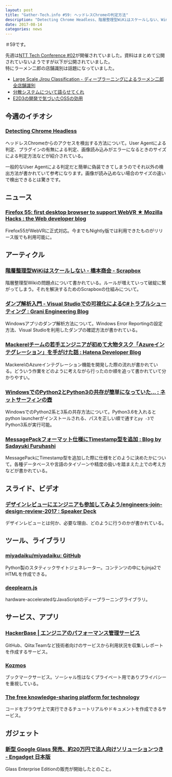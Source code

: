 ```yaml
---
layout: post
title: "Gather-Tech.info #59: ヘッドレスChromeの判定方法"
description: "Detecting Chrome Headless、階層整理型WiKiはスケールしない、WindowsでのPython2とPython3の共存が簡単になっていた など"
date: 2017-08-14
categories: news
---
```


＃59です。

先週は[NTT Tech Conference #02](https://ntt-developers.github.io/ntt-tech-conference/02/)が開催されていました。資料はまとめて公開されていないようですが以下が公開されていました。  
特にラーメン二郎の店舗識別は話題になっていました。

- [Large Scale Jirou Classification - ディープラーニングによるラーメン二郎全店舗識別](https://www.slideshare.net/knjcode/large-scale-jirou-classification)
- [分散システムについて語らせてくれ](https://www.slideshare.net/kumagi/ss-78765920)
- [E2D3の開発で気づいたOSSの効用](https://www.slideshare.net/junichiwatanuki/e2d3oss?qid=54a5a60c-c4be-4feb-9cfb-046dd3f6fa78&v=&b=&from_search=2)

## 今週のイチオシ

### [Detecting Chrome Headless](http://antoinevastel.github.io/bot%20detection/2017/08/05/detect-chrome-headless.html)

ヘッドレスChromeからのアクセスを検出する方法について。User Agentによる判定、プラグインの有無による判定、画像読み込みがエラーになるときのサイズによる判定方法などが紹介されている。

一般的なUser Agentによる判定だと簡単に偽装できてしまうのでそれ以外の検出方法が書かれていて参考になります。画像が読み込めない場合のサイズの違いで検出できるとは驚きです。

## ニュース

### [Firefox 55: first desktop browser to support WebVR ★ Mozilla Hacks : the Web developer blog](https://hacks.mozilla.org/2017/08/firefox-55-supports-webvr/)

Firefox55がWebVRに正式対応。今までもNightly版では利用できたものがリリース版でも利用可能に。

## アーティクル

### [階層整理型WiKiはスケールしない - 橋本商会 - Scrapbox](https://scrapbox.io/shokai/%E9%9A%8E%E5%B1%A4%E6%95%B4%E7%90%86%E5%9E%8BWiKi%E3%81%AF%E3%82%B9%E3%82%B1%E3%83%BC%E3%83%AB%E3%81%97%E3%81%AA%E3%81%84)

階層整理型Wikiの問題点について書かれている。ルールが増えていって破綻に繋がってしまう。それを解決するためのScrapboxの仕組みについて。

### [ダンプ解析入門 - Visual Studioでの可視化によるC#トラブルシューティング : Grani Engineering Blog](http://engineering.grani.jp/entry/2017/08/09/164948)

Windowsアプリのダンプ解析方法について。Windows Error Reportingの設定方法、Visual Studioを利用したダンプの確認方法が書かれている。

### [Mackerelチームの若手エンジニアが初めて大物タスク「Azureインテグレーション」を手がけた話 : Hatena Developer Blog](http://developer.hatenastaff.com/entry/2017/08/08/120000)

MackerelのAzureインテグレーション機能を開発した際の流れが書かれている。どういう作業をどのように考えながら行ったのか順を追って書かれていて分かりやすい。

### [WindowsでのPython2とPython3の共存が簡単になっていた… : ネットサーフィンの壺](http://blog.livedoor.jp/aiko_tech/archives/3067595.html)

WindowsでのPython2系と3系の共存方法について。Python3.6を入れるとpython launcherがインストールされる、パスを正しい順で通すと`py -3`でPython3系が実行可能。

### [MessagePackフォーマット仕様にTimestamp型を追加 : Blog by Sadayuki Furuhashi](http://frsyuki.hatenablog.com/entry/2017/08/10/144310)

MessagePackにTimestamp型を追加した際に仕様をどのように決めたかについて。各種データベースや言語のタイゾーンや精度の扱いを踏まえた上での考え方などが書かれている。

## スライド、ビデオ

### [デザインレビューにエンジニアも参加してみよう/engineers-join-design-review-2017 : Speaker Deck](https://speakerdeck.com/matsuhisa/engineers-join-design-review-2017)

デザインレビューとは何か、必要な理由、どのように行うのかが書かれている。

## ツール、ライブラリ

### [miyadaiku/miyadaiku: GitHub](https://github.com/miyadaiku/miyadaiku)

Python製のスタティックサイトジェネレーター。コンテンツの中にもjinja2でHTMLを作成できる。

### [deeplearn.js](https://pair-code.github.io/deeplearnjs/?utm_campaign=Revue%20newsletter&utm_medium=Newsletter&utm_source=piqcy)

hardware-acceleratedなJavaScriptのディープラーニングライブラリ。

## サービス、アプリ

### [HackerBase | エンジニアのパフォーマンス管理サービス](https://hackerbase.in/)

GitHub、Qiita:Teamなど技術者向けのサービスから利用状況を収集しレポートを作成するサービス。

### [Kozmos](https://getkozmos.com/)

ブックマークサービス。ソーシャル性はなくプライベート用でありプライバシーを重視している。

### [The free knowledge-sharing platform for technology](https://tech.io/)

コードをブラウザ上で実行できるチュートリアルやドキュメントを作成できるサービス。

## ガジェット

### [新型 Google Glass 発売、約20万円で法人向けソリューションつき - Engadget 日本版](http://japanese.engadget.com/2017/08/07/google-glass-20/)

 Glass Enterprise Editionの販売が開始したとのこと。